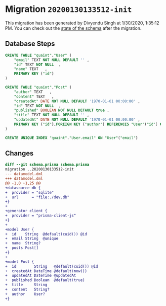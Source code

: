 # Migration `20200130133512-init`

This migration has been generated by Divyendu Singh at 1/30/2020, 1:35:12 PM.
You can check out the [state of the schema](./schema.prisma) after the migration.

## Database Steps

```sql
CREATE TABLE "quaint"."User" (
    "email" TEXT NOT NULL DEFAULT '' ,
    "id" TEXT NOT NULL  ,
    "name" TEXT   ,
    PRIMARY KEY ("id")
) 

CREATE TABLE "quaint"."Post" (
    "author" TEXT   ,
    "content" TEXT   ,
    "createdAt" DATE NOT NULL DEFAULT '1970-01-01 00:00:00' ,
    "id" TEXT NOT NULL  ,
    "published" BOOLEAN NOT NULL DEFAULT true ,
    "title" TEXT NOT NULL DEFAULT '' ,
    "updatedAt" DATE NOT NULL DEFAULT '1970-01-01 00:00:00' ,
    PRIMARY KEY ("id"),FOREIGN KEY ("author") REFERENCES "User"("id") ON DELETE SET NULL
) 

CREATE UNIQUE INDEX "quaint"."User.email" ON "User"("email")
```

## Changes

```diff
diff --git schema.prisma schema.prisma
migration ..20200130133512-init
--- datamodel.dml
+++ datamodel.dml
@@ -1,0 +1,25 @@
+datasource db {
+  provider = "sqlite"
+  url      = "file:./dev.db"
+}
+
+generator client {
+  provider = "prisma-client-js"
+}
+
+model User {
+  id    String  @default(cuid()) @id
+  email String  @unique
+  name  String?
+  posts Post[]
+}
+
+model Post {
+  id        String   @default(cuid()) @id
+  createdAt DateTime @default(now())
+  updatedAt DateTime @updatedAt
+  published Boolean  @default(true)
+  title     String
+  content   String?
+  author    User?
+}
```


